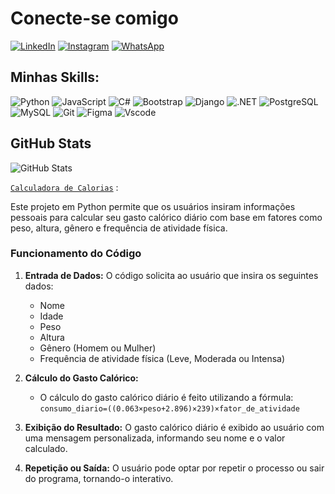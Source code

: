# Conecte-se comigo 

[![LinkedIn](https://img.shields.io/badge/LinkedIn-0077B5?style=for-the-badge&logo=linkedin&logoColor=white)](https://www.linkedin.com/in/maxw-pinheiro/)
[![Instagram](https://img.shields.io/badge/-Instagram-%23E4405F?style=for-the-badge&logo=instagram&logoColor=white)](https://www.instagram.com/omaxwilson/)
[![WhatsApp](https://img.shields.io/badge/WhatsApp-25D366?style=for-the-badge&logo=whatsapp&logoColor=white)](https://wa.me/5548999089562)

## Minhas Skills:
![Python](https://img.shields.io/badge/python-3670A0?style=for-the-badge&logo=python&logoColor=ffdd54)
![JavaScript](https://img.shields.io/badge/JavaScript-F7DF1E?style=for-the-badge&logo=javascript&logoColor=black)
![C#](https://img.shields.io/badge/C%23-239120?style=for-the-badge&logo=c-sharp&logoColor=white)
![Bootstrap](https://img.shields.io/badge/-boostrap-0D1117?style=for-the-badge&logo=bootstrap&labelColor=0D1117)
![Django](https://img.shields.io/badge/django-%23092E20.svg?style=for-the-badge&logo=django&logoColor=white)
 ![.NET](https://img.shields.io/badge/.NET-5C2D91?style=for-the-badge&logo=.net&logoColor=white)
 ![PostgreSQL](https://img.shields.io/badge/PostgreSQL-000?style=for-the-badge&logo=postgresql)
 ![MySQL](https://img.shields.io/badge/MySQL-00000F?style=for-the-badge&logo=mysql&logoColor=white)
 ![Git](https://img.shields.io/badge/GIT-E44C30?style=for-the-badge&logo=git&logoColor=white)
 ![Figma](https://img.shields.io/badge/Figma-696969?style=for-the-badge&logo=figma&logoColor=figma)
 ![Vscode](https://img.shields.io/badge/Vscode-007ACC?style=for-the-badge&logo=visual-studio-code&logoColor=white)

 ## GitHub Stats
 ![GitHub Stats](https://github-readme-stats.vercel.app/api?username=maquisaao&theme=transparent&bg_color=000&border_color=30A3DC&show_icons=true&icon_color=30A3DC&title_color=E94D5F&text_color=FFF)
 
 
[`Calculadora de Calorias`](https://github.com/maquisaao/treining_python/blob/main/test_internet) :

Este projeto em Python permite que os usuários insiram informações pessoais para calcular seu gasto calórico diário com base em fatores como peso, altura, gênero e frequência de atividade física.

### Funcionamento do Código
1. **Entrada de Dados:** O código solicita ao usuário que insira os seguintes dados:
    - Nome
    - Idade
    - Peso
    - Altura
    - Gênero (Homem ou Mulher)
    - Frequência de atividade física (Leve, Moderada ou Intensa)
2. **Cálculo do Gasto Calórico:**
    - O cálculo do gasto calórico diário é feito utilizando a fórmula: ``consumo_diario=((0.063×peso+2.896)×239)×fator_de_atividade``


3. **Exibição do Resultado:** O gasto calórico diário é exibido ao usuário com uma mensagem personalizada, informando seu nome e o valor calculado.

4. **Repetição ou Saída:** O usuário pode optar por repetir o processo ou sair do programa, tornando-o interativo.